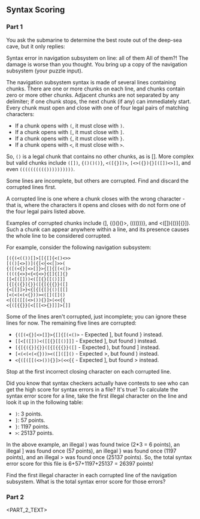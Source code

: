 ## Syntax Scoring
### Part 1
You ask the submarine to determine the best route out of the deep-sea cave, but it only replies:

Syntax error in navigation subsystem on line: all of them
All of them?! The damage is worse than you thought. You bring up a copy of the navigation subsystem (your puzzle input).

The navigation subsystem syntax is made of several lines containing chunks. There are one or more chunks on each line, and chunks contain zero or more other chunks. Adjacent chunks are not separated by any delimiter; if one chunk stops, the next chunk (if any) can immediately start. Every chunk must open and close with one of four legal pairs of matching characters:

- If a chunk opens with ```(```, it must close with ```)```.
- If a chunk opens with ```[```, it must close with ```]```.
- If a chunk opens with ```{```, it must close with ```}```.
- If a chunk opens with ```<```, it must close with ```>```.

So, ```()``` is a legal chunk that contains no other chunks, as is []. More complex but valid chunks include ```([])```, ```{()()()}```, ```<([{}])>```, ```[<>({}){}[([])<>]]```, and even ```(((((((((())))))))))```.

Some lines are incomplete, but others are corrupted. Find and discard the corrupted lines first.

A corrupted line is one where a chunk closes with the wrong character - that is, where the characters it opens and closes with do not form one of the four legal pairs listed above.

Examples of corrupted chunks include (], {()()()>, (((()))}, and <([]){()}[{}]). Such a chunk can appear anywhere within a line, and its presence causes the whole line to be considered corrupted.

For example, consider the following navigation subsystem:
```
[({(<(())[]>[[{[]{<()<>>
[(()[<>])]({[<{<<[]>>(
{([(<{}[<>[]}>{[]{[(<()>
(((({<>}<{<{<>}{[]{[]{}
[[<[([]))<([[{}[[()]]]
[{[{({}]{}}([{[{{{}}([]
{<[[]]>}<{[{[{[]{()[[[]
[<(<(<(<{}))><([]([]()
<{([([[(<>()){}]>(<<{{
<{([{{}}[<[[[<>{}]]]>[]]
```
Some of the lines aren't corrupted, just incomplete; you can ignore these lines for now. The remaining five lines are corrupted:

- ```{([(<{}[<>[]}>{[]{[(<()>``` - Expected ], but found } instead.
- ```[[<[([]))<([[{}[[()]]]``` - Expected ], but found ) instead.
- ```[{[{({}]{}}([{[{{{}}([]``` - Expected ), but found ] instead.
- ```[<(<(<(<{}))><([]([]()``` - Expected >, but found ) instead.
- ```<{([([[(<>()){}]>(<<{{``` - Expected ], but found > instead.

Stop at the first incorrect closing character on each corrupted line.

Did you know that syntax checkers actually have contests to see who can get the high score for syntax errors in a file? It's true! To calculate the syntax error score for a line, take the first illegal character on the line and look it up in the following table:

- ```)```: 3 points.
- ```]```: 57 points.
- ```}```: 1197 points.
- ```>```: 25137 points. 

In the above example, an illegal ) was found twice (2*3 = 6 points), an illegal ] was found once (57 points), an illegal } was found once (1197 points), and an illegal > was found once (25137 points). So, the total syntax error score for this file is 6+57+1197+25137 = 26397 points!

Find the first illegal character in each corrupted line of the navigation subsystem. What is the total syntax error score for those errors?

### Part 2
<PART_2_TEXT>
